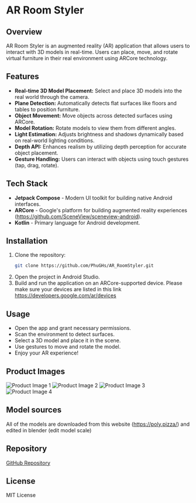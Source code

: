 # AR Room Styler

## Overview
AR Room Styler is an augmented reality (AR) application that allows users to interact with 3D models in real-time. Users can place, move, and rotate virtual furniture in their real environment using ARCore technology.

## Features
- **Real-time 3D Model Placement:** Select and place 3D models into the real world through the camera.
- **Plane Detection:** Automatically detects flat surfaces like floors and tables to position furniture.
- **Object Movement:** Move objects across detected surfaces using ARCore.
- **Model Rotation:** Rotate models to view them from different angles.
- **Light Estimation:** Adjusts brightness and shadows dynamically based on real-world lighting conditions.
- **Depth API:** Enhances realism by utilizing depth perception for accurate object placement.
- **Gesture Handling:** Users can interact with objects using touch gestures (tap, drag, rotate).

## Tech Stack
- **Jetpack Compose** - Modern UI toolkit for building native Android interfaces.
- **ARCore** - Google's platform for building augmented reality experiences (https://github.com/SceneView/sceneview-android).
- **Kotlin** - Primary language for Android development.
## Installation
1. Clone the repository:
   ```bash
   git clone https://github.com/PhuGHs/AR_RoomStyler.git
   ```
2. Open the project in Android Studio.
3. Build and run the application on an ARCore-supported device. Please make sure your devices are listed in this link https://developers.google.com/ar/devices

## Usage
- Open the app and grant necessary permissions.
- Scan the environment to detect surfaces.
- Select a 3D model and place it in the scene.
- Use gestures to move and rotate the model.
- Enjoy your AR experience!

## Product Images
![Product Image 1](https://res.cloudinary.com/daszajz9a/image/upload/v1739376307/project/1_f98g4g.png)
![Product Image 2](https://res.cloudinary.com/daszajz9a/image/upload/v1739376307/project/2_xt8aer.png)
![Product Image 3](https://res.cloudinary.com/daszajz9a/image/upload/v1739376305/project/3_irtcmr.png)
![Product Image 4](https://res.cloudinary.com/daszajz9a/image/upload/v1739376306/project/4_ghcvdp.png)

## Model sources
All of the models are downloaded from this website (https://poly.pizza/) and edited in blender (edit model scale)

## Repository
[GitHub Repository](https://github.com/PhuGHs/AR_RoomStyler.git)

## License
MIT License

